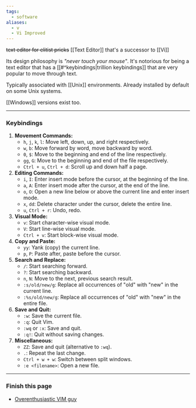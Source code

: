 ```yaml
---
tags:
  - software
aliases:
  - v
  - Vi Improved
---
```

~~text editor for elitist pricks~~
[[Text Editor]] that's a successor to [[Vi]]

Its design philosophy is _"never touch your mouse"_.
It's notorious for being a text editor that has a [[#^keybindings|trillion keybindings]] that are very popular to move through text.

Typically associated with [[Unix]] environments.
Already installed by default on some Unix systems.

[[Windows]] versions exist too.

---

### Keybindings

1. **Movement Commands:**
    - `h`, `j`, `k`, `l`: Move left, down, up, and right respectively.
    - `w`, `b`: Move forward by word, move backward by word.
    - `0`, `$`: Move to the beginning and end of the line respectively.
    - `gg`, `G`: Move to the beginning and end of the file respectively.
    - `Ctrl + u`, `Ctrl + d`: Scroll up and down half a page.
2. **Editing Commands:**
    - `i`, `I`: Enter insert mode before the cursor, at the beginning of the line.
    - `a`, `A`: Enter insert mode after the cursor, at the end of the line.
    - `o`, `O`: Open a new line below or above the current line and enter insert mode.
    - `x`, `dd`: Delete character under the cursor, delete the entire line.
    - `u`, `Ctrl + r`: Undo, redo.
3. **Visual Mode:**
    - `v`: Start character-wise visual mode.
    - `V`: Start line-wise visual mode.
    - `Ctrl + v`: Start block-wise visual mode.
4. **Copy and Paste:**
    - `yy`: Yank (copy) the current line.
    - `p`, `P`: Paste after, paste before the cursor.
5. **Search and Replace:**
    - `/`: Start searching forward.
    - `?`: Start searching backward.
    - `n`, `N`: Move to the next, previous search result.
    - `:s/old/new/g`: Replace all occurrences of "old" with "new" in the current line.
    - `:%s/old/new/g`: Replace all occurrences of "old" with "new" in the entire file.
6. **Save and Quit:**
    - `:w`: Save the current file.
    - `:q`: Quit Vim.
    - `:wq` or `:x`: Save and quit.
    - `:q!`: Quit without saving changes.
7. **Miscellaneous:**
    - `ZZ`: Save and quit (alternative to `:wq`).
    - `.`: Repeat the last change.
    - `Ctrl + w + w`: Switch between split windows.
    - `:e <filename>`: Open a new file.

---

### Finish this page

- [Overenthusiastic VIM guy](https://www.youtube.com/watch?v=13gNtgqzzmM&ab_channel=DistroTube)